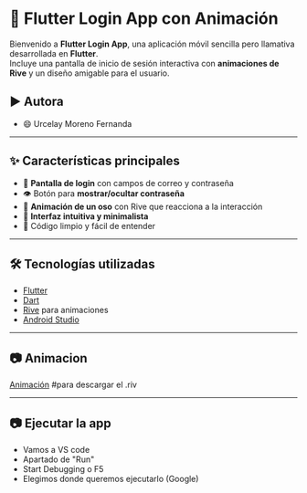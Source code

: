 # 🎨 Flutter Login App con Animación

Bienvenido a **Flutter Login App**, una aplicación móvil sencilla pero llamativa desarrollada en **Flutter**.  
Incluye una pantalla de inicio de sesión interactiva con **animaciones de Rive** y un diseño amigable para el usuario.  

## ▶️ Autora
- 😄 Urcelay Moreno Fernanda
---

## ✨ Características principales
- 🔑 **Pantalla de login** con campos de correo y contraseña  
- 👁️ Botón para **mostrar/ocultar contraseña**  
- 🐻 **Animación de un oso** con Rive que reacciona a la interacción  
- 📱 **Interfaz intuitiva y minimalista**  
- 🚀 Código limpio y fácil de entender  

---

## 🛠️ Tecnologías utilizadas
- [Flutter](https://flutter.dev/)  
- [Dart](https://dart.dev/)  
- [Rive](https://rive.app/) para animaciones  
- [Android Studio](https://developer.android.com/)
---

## 📷 Animacion

[Animación](https://dribbble.com/shots/22810177-RiveBear-Login-Animated-Polar-Bear-Flutter-Rive-Widget) #para descargar el .riv

---

## 📷 Ejecutar la app
- Vamos a VS code
- Apartado de "Run"
- Start Debugging o F5
- Elegimos donde queremos ejecutarlo (Google)


